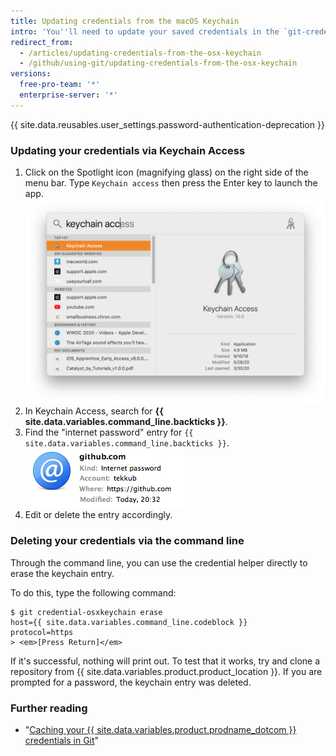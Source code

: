 ```yaml
---
title: Updating credentials from the macOS Keychain
intro: 'You''ll need to update your saved credentials in the `git-credential-osxkeychain` helper if you change your username, password, or personal access token on {{ site.data.variables.product.product_name }}.'
redirect_from:
  - /articles/updating-credentials-from-the-osx-keychain
  - /github/using-git/updating-credentials-from-the-osx-keychain
versions:
  free-pro-team: '*'
  enterprise-server: '*'
---
```


{{ site.data.reusables.user_settings.password-authentication-deprecation }}

### Updating your credentials via Keychain Access

1. Click on the Spotlight icon (magnifying glass) on the right side of the menu bar. Type `Keychain access` then press the Enter key to launch the app.
   ![Spotlight Search bar](/assets/images/help/setup/keychain-access.png)
2. In Keychain Access, search for **{{ site.data.variables.command_line.backticks }}**.
3. Find the "internet password" entry for `{{ site.data.variables.command_line.backticks }}`.
   ![GitHub Password Entry in Keychain](/assets/images/help/setup/keychain-entry.png)
4. Edit or delete the entry accordingly.

### Deleting your credentials via the command line

Through the command line, you can use the credential helper directly to erase the
keychain entry.

To do this, type the following command:

```shell
$ git credential-osxkeychain erase
host={{ site.data.variables.command_line.codeblock }}
protocol=https
> <em>[Press Return]</em>
```

If it's successful, nothing will print out. To test that it works, try and clone
a repository from {{ site.data.variables.product.product_location }}. If you are prompted for a password, the keychain
entry was deleted.

### Further reading

- "[Caching your {{ site.data.variables.product.prodname_dotcom }} credentials in Git](/github/using-git/caching-your-github-credentials-in-git/)"

